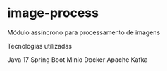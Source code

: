 # image-process

Módulo assíncrono para processamento de imagens


Tecnologias utilizadas

Java 17
Spring Boot
Minio
Docker
Apache Kafka
